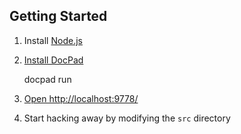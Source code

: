 ## Getting Started

1. Install [Node.js](http://nodejs.org/)

1. [Install DocPad](https://github.com/bevry/docpad)

    docpad run

1. [Open http://localhost:9778/](http://localhost:9778/)

1. Start hacking away by modifying the `src` directory
